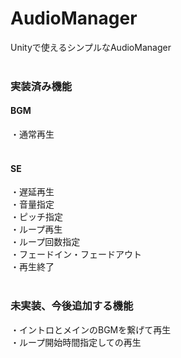 # AudioManager
Unityで使えるシンプルなAudioManager<br>
<br>
### 実装済み機能<br>
#### BGM<br>
・通常再生<br>
<br>
#### SE<br>
・遅延再生<br>
・音量指定<br>
・ピッチ指定<br>
・ループ再生<br>
・ループ回数指定<br>
・フェードイン・フェードアウト<br>
・再生終了<br>
<br>
### 未実装、今後追加する機能<br>
・イントロとメインのBGMを繋げて再生<br>
・ループ開始時間指定しての再生<br>
